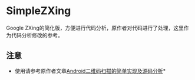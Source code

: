 # SimpleZXing
  Google ZXing的简化版，方便进行代码分析，原作者对代码进行了处理，这里作为代码分析修改的参考。

## 注意
* 使用请参考原作者文章[Android二维码扫描的简单实现及源码分析](http://guojinyu.github.io/2016/12/07/Android二维码扫描的简单实现及源码分析/)*


